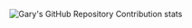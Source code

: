 ![Gary's GitHub Repository Contribution stats](https://github-contributor-stats.vercel.app/api?username=garysassano&hide=B,B%2B&hide_contributor_rank=false&limit=20&order_by=contributions&theme=github_dark)
